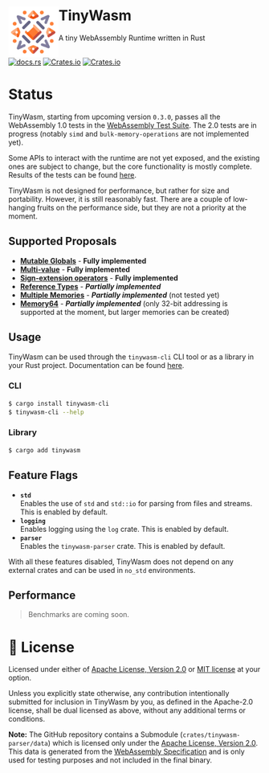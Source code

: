 <div>
    <div>
        <a href=""><img align="left" src="./tinywasm.png" width="100px"></a>
    </div>
    <h1>TinyWasm</h1>
    A tiny WebAssembly Runtime written in Rust
</div>

<br>

[![docs.rs](https://img.shields.io/docsrs/tinywasm?logo=rust)](https://docs.rs/tinywasm) [![Crates.io](https://img.shields.io/crates/v/tinywasm.svg?logo=rust)](https://crates.io/crates/tinywasm) [![Crates.io](https://img.shields.io/crates/l/tinywasm.svg)](./LICENSE-APACHE)

# Status

TinyWasm, starting from upcoming version `0.3.0`, passes all the WebAssembly 1.0 tests in the [WebAssembly Test Suite](https://github.com/WebAssembly/testsuite). The 2.0 tests are in progress (notably `simd` and `bulk-memory-operations` are not implemented yet).

Some APIs to interact with the runtime are not yet exposed, and the existing ones are subject to change, but the core functionality is mostly complete.
Results of the tests can be found [here](https://github.com/explodingcamera/tinywasm/tree/main/crates/tinywasm/tests/generated).

TinyWasm is not designed for performance, but rather for size and portability. However, it is still reasonably fast.
There are a couple of low-hanging fruits on the performance side, but they are not a priority at the moment.

## Supported Proposals

- [**Mutable Globals**](https://github.com/WebAssembly/mutable-global/blob/master/proposals/mutable-global/Overview.md) - **Fully implemented**
- [**Multi-value**](https://github.com/WebAssembly/spec/blob/master/proposals/multi-value/Overview.md) - **Fully implemented**
- [**Sign-extension operators**](https://github.com/WebAssembly/spec/blob/master/proposals/sign-extension-ops/Overview.md) - **Fully implemented**
- [**Reference Types**](https://github.com/WebAssembly/reference-types/blob/master/proposals/reference-types/Overview.md) - **_Partially implemented_**
- [**Multiple Memories**](https://github.com/WebAssembly/multi-memory/blob/master/proposals/multi-memory/Overview.md) - **_Partially implemented_** (not tested yet)
- [**Memory64**](https://github.com/WebAssembly/memory64/blob/master/proposals/memory64/Overview.md) - **_Partially implemented_** (only 32-bit addressing is supported at the moment, but larger memories can be created)

## Usage

TinyWasm can be used through the `tinywasm-cli` CLI tool or as a library in your Rust project. Documentation can be found [here](https://docs.rs/tinywasm).

### CLI

```sh
$ cargo install tinywasm-cli
$ tinywasm-cli --help
```

### Library

```sh
$ cargo add tinywasm
```

## Feature Flags

- **`std`**\
  Enables the use of `std` and `std::io` for parsing from files and streams. This is enabled by default.
- **`logging`**\
  Enables logging using the `log` crate. This is enabled by default.
- **`parser`**\
  Enables the `tinywasm-parser` crate. This is enabled by default.

With all these features disabled, TinyWasm does not depend on any external crates and can be used in `no_std` environments.

<!-- # 🎯 Goals

- Self-hosted (can run itself compiled to WebAssembly)
- No unsafe code
- Works on `no_std` (with `alloc` the feature and nightly compiler)
- Fully support WebAssembly MVP (1.0)
- Low Memory Usage (less than 10kb)
- Fast Startup Time
- Preemptive multitasking support -->

## Performance

> Benchmarks are coming soon.

# 📄 License

Licensed under either of [Apache License, Version 2.0](./LICENSE-APACHE) or [MIT license](./LICENSE-MIT) at your option.

Unless you explicitly state otherwise, any contribution intentionally submitted for inclusion in TinyWasm by you, as defined in the Apache-2.0 license, shall be dual licensed as above, without any additional terms or conditions.

**Note:** The GitHub repository contains a Submodule (`crates/tinywasm-parser/data`) which is licensed only under the [Apache License, Version 2.0](https://github.com/WebAssembly/spec/blob/main/test/LICENSE). This data is generated from the [WebAssembly Specification](https://github.com/WebAssembly/spec/tree/main/test) and is only used for testing purposes and not included in the final binary.
